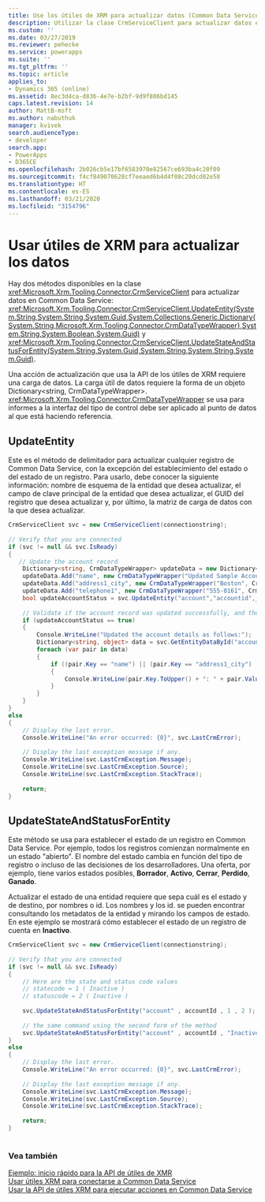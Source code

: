 ```yaml
---
title: Use los útiles de XRM para actualizar datos (Common Data Service)| Microsoft Docs
description: Utilizar la clase CrmServiceClient para actualizar datos en Common Data Service
ms.custom: ''
ms.date: 03/27/2019
ms.reviewer: pehecke
ms.service: powerapps
ms.suite: ''
ms.tgt_pltfrm: ''
ms.topic: article
applies_to:
- Dynamics 365 (online)
ms.assetid: 8ec3d4ca-d836-4e7e-b2bf-9d9f806bd145
caps.latest.revision: 14
author: MattB-msft
ms.author: nabuthuk
manager: kvivek
search.audienceType:
- developer
search.app:
- PowerApps
- D365CE
ms.openlocfilehash: 2b026cb5e17bf6583970e82567ce693ba4c20f09
ms.sourcegitcommit: f4cf849070628cf7eeaed6b4d4f08c20dcd02e58
ms.translationtype: HT
ms.contentlocale: es-ES
ms.lasthandoff: 03/21/2020
ms.locfileid: "3154796"
---
```

# <a name="use-xrm-tooling-to-update-data"></a>Usar útiles de XRM para actualizar los datos

Hay dos métodos disponibles en la clase <xref:Microsoft.Xrm.Tooling.Connector.CrmServiceClient> para actualizar datos en Common Data Service: <xref:Microsoft.Xrm.Tooling.Connector.CrmServiceClient.UpdateEntity(System.String,System.String,System.Guid,System.Collections.Generic.Dictionary{System.String,Microsoft.Xrm.Tooling.Connector.CrmDataTypeWrapper},System.String,System.Boolean,System.Guid)> y <xref:Microsoft.Xrm.Tooling.Connector.CrmServiceClient.UpdateStateAndStatusForEntity(System.String,System.Guid,System.String,System.String,System.Guid)>.  
  
Una acción de actualización que usa la API de los útiles de XRM requiere una carga de datos. La carga útil de datos requiere la forma de un objeto Dictionary\<string, CrmDataTypeWrapper>. <xref:Microsoft.Xrm.Tooling.Connector.CrmDataTypeWrapper> se usa para informes a la interfaz del tipo de control debe ser aplicado al punto de datos al que está haciendo referencia.  
  
## <a name="updateentity"></a>UpdateEntity  

Este es el método de delimitador para actualizar cualquier registro de Common Data Service, con la excepción del establecimiento del estado o del estado de un registro. Para usarlo, debe conocer la siguiente información: nombre de esquema de la entidad que desea actualizar, el campo de clave principal de la entidad que desea actualizar, el GUID del registro que desea actualizar y, por último, la matriz de carga de datos con la que desea actualizar.  
  
```csharp  
CrmServiceClient svc = new CrmServiceClient(connectionstring);  
  
// Verify that you are connected  
if (svc != null && svc.IsReady)  
{ 
   // Update the account record  
    Dictionary<string, CrmDataTypeWrapper> updateData = new Dictionary<string, CrmDataTypeWrapper>();  
    updateData.Add("name", new CrmDataTypeWrapper("Updated Sample Account Name", CrmFieldType.String));  
    updateData.Add("address1_city", new CrmDataTypeWrapper("Boston", CrmFieldType.String));  
    updateData.Add("telephone1", new CrmDataTypeWrapper("555-0161", CrmFieldType.String));   
    bool updateAccountStatus = svc.UpdateEntity("account","accountid",_accountId,updateData);  
  
    // Validate if the account record was updated successfully, and then display the updated information  
    if (updateAccountStatus == true)  
    {  
        Console.WriteLine("Updated the account details as follows:");  
        Dictionary<string, object> data = svc.GetEntityDataById("account", accountId, null);  
        foreach (var pair in data)  
        {  
            if ((pair.Key == "name") || (pair.Key == "address1_city") || (pair.Key == "telephone1"))  
            {  
                Console.WriteLine(pair.Key.ToUpper() + ": " + pair.Value);  
            }  
        }  
    }  
}  
else  
{  
    // Display the last error.  
    Console.WriteLine("An error occurred: {0}", svc.LastCrmError);  
  
    // Display the last exception message if any.  
    Console.WriteLine(svc.LastCrmException.Message);  
    Console.WriteLine(svc.LastCrmException.Source);  
    Console.WriteLine(svc.LastCrmException.StackTrace);  
  
    return;  
}  
```  
  
## <a name="updatestateandstatusforentity"></a>UpdateStateAndStatusForEntity
 
Este método se usa para establecer el estado de un registro en Common Data Service. Por ejemplo, todos los registros comienzan normalmente en un estado "abierto". El nombre del estado cambia en función del tipo de registro o incluso de las decisiones de los desarrolladores. Una oferta, por ejemplo, tiene varios estados posibles, **Borrador**, **Activo**, **Cerrar**, **Perdido**, **Ganado**.  
  
Actualizar el estado de una entidad requiere que sepa cuál es el estado y de destino, por nombres o id. Los nombres y los id. se pueden encontrar consultando los metadatos de la entidad y mirando los campos de estado. En este ejemplo se mostrará cómo establecer el estado de un registro de cuenta en **Inactivo**.  
  
```csharp  
CrmServiceClient svc = new CrmServiceClient(connectionstring);  
  
// Verify that you are connected  
if (svc != null && svc.IsReady)  
{   
    // Here are the state and status code values  
    // statecode = 1 ( Inactive )   
    // statuscode = 2 ( Inactive )   
  
    svc.UpdateStateAndStatusForEntity("account" , accountId , 1 , 2 );  
  
    // the same command using the second form of the method  
    svc.UpdateStateAndStatusForEntity("account" , accountId , "Inactive" , "Inactive");  
}  
else  
{  
    // Display the last error.  
    Console.WriteLine("An error occurred: {0}", svc.LastCrmError);  
  
    // Display the last exception message if any.  
    Console.WriteLine(svc.LastCrmException.Message);  
    Console.WriteLine(svc.LastCrmException.Source);  
    Console.WriteLine(svc.LastCrmException.StackTrace);  
  
    return;  
}  
  
```  
  
### <a name="see-also"></a>Vea también  

[Ejemplo: inicio rápido para la API de útiles de XMR](sample-quick-start-xrm-tooling-api.md)<br />
[Usar útiles XRM para conectarse a Common Data Service](use-crmserviceclient-constructors-connect.md)<br />
[Usar la API de útiles XRM para ejecutar acciones en Common Data Service](use-xrm-tooling-execute-actions.md)<br />

